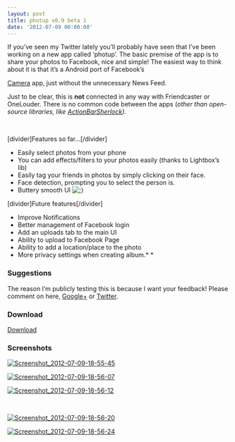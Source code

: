 ```yaml
---
layout: post
title: photup v0.9 beta 1
date: '2012-07-09 00:00:00'
---
```


If you&#8217;ve seen my Twitter lately you&#8217;ll probably have seen that I&#8217;ve been working on a new app called &#8216;photup&#8217;. The basic premise of the app is to share your photos to Facebook, nice and simple! <!--more--> The easiest way to think about it is that it&#8217;s a Android port of Facebook&#8217;s 

<a href="https://www.facebook.com/mobile/camera/" target="_blank">Camera</a> app, just without the unnecessary News Feed.

Just to be clear, this is **not** connected in any way with Friendcaster or OneLouder. There is no common code between the apps (*other than open-source libraries, like <a href="http://actionbarsherlock.com/" target="_blank">ActionBarSherlock</a>).*

&nbsp;

[divider]Features so far&#8230;[/divider]

*   Easily select photos from your phone
*   You can add effects/filters to your photos easily (thanks to Lightbox&#8217;s lib)
*   Easily tag your friends in photos by simply clicking on their face.
*   Face detection, prompting you to select the person is.
*   Buttery smooth UI <img src='http://i1.wp.com/www.senab.co.uk/wp-includes/images/smilies/icon_wink.gif' alt=';)' class='wp-smiley' data-recalc-dims="1" /> 

[divider]Future features[/divider]

*   Improve Notifications
*   Better management of Facebook login
*   Add an uploads tab to the main UI
*   Ability to upload to Facebook Page
*   Ability to add a location/place to the photo
*   More privacy settings when creating album.* *

### Suggestions

The reason I&#8217;m publicly testing this is because I want your feedback! Please comment on here, <a href="https://plus.google.com/u/0/103829716466878605055/posts/DL1UPivbXYb" target="_blank">Google+</a> or <a href="http://twitter.com/photup" target="_blank">Twitter</a>.

### Download

<a target="_self"      class="btn   large " href="#"><span>Download</span></a> 
&nbsp;

### Screenshots

<!-- see gallery_shortcode() in wp-includes/media.php -->

<div id='gallery-7' class='gallery galleryid-1470 gallery-columns-3 gallery-size-thumbnail'>
  <dl class='gallery-item'>
    <dt class='gallery-icon'>
      <a href='http://i2.wp.com/www.senab.co.uk/wp-content/uploads/2012/07/Screenshot_2012-07-09-18-55-45.jpg' title='Screenshot_2012-07-09-18-55-45' rel="lightbox[1470]"><img src="http://i1.wp.com/www.senab.co.uk/wp-content/uploads/2012/07/Screenshot_2012-07-09-18-55-45.jpg?resize=150%2C150" class="attachment-thumbnail" alt="Screenshot_2012-07-09-18-55-45" data-recalc-dims="1" /></a>
    </dt>
  </dl>
  
  <dl class='gallery-item'>
    <dt class='gallery-icon'>
      <a href='http://i0.wp.com/www.senab.co.uk/wp-content/uploads/2012/07/Screenshot_2012-07-09-18-56-07.jpg' title='Screenshot_2012-07-09-18-56-07' rel="lightbox[1470]"><img src="http://i1.wp.com/www.senab.co.uk/wp-content/uploads/2012/07/Screenshot_2012-07-09-18-56-07.jpg?resize=150%2C150" class="attachment-thumbnail" alt="Screenshot_2012-07-09-18-56-07" data-recalc-dims="1" /></a>
    </dt>
  </dl>
  
  <dl class='gallery-item'>
    <dt class='gallery-icon'>
      <a href='http://i1.wp.com/www.senab.co.uk/wp-content/uploads/2012/07/Screenshot_2012-07-09-18-56-12.jpg' title='Screenshot_2012-07-09-18-56-12' rel="lightbox[1470]"><img src="http://i0.wp.com/www.senab.co.uk/wp-content/uploads/2012/07/Screenshot_2012-07-09-18-56-12.jpg?resize=150%2C150" class="attachment-thumbnail" alt="Screenshot_2012-07-09-18-56-12" data-recalc-dims="1" /></a>
    </dt>
  </dl>
  
  <br style="clear: both" /><dl class='gallery-item'>
    <dt class='gallery-icon'>
      <a href='http://i0.wp.com/www.senab.co.uk/wp-content/uploads/2012/07/Screenshot_2012-07-09-18-56-20.jpg' title='Screenshot_2012-07-09-18-56-20' rel="lightbox[1470]"><img src="http://i2.wp.com/www.senab.co.uk/wp-content/uploads/2012/07/Screenshot_2012-07-09-18-56-20.jpg?resize=150%2C150" class="attachment-thumbnail" alt="Screenshot_2012-07-09-18-56-20" data-recalc-dims="1" /></a>
    </dt>
  </dl>
  
  <dl class='gallery-item'>
    <dt class='gallery-icon'>
      <a href='http://i1.wp.com/www.senab.co.uk/wp-content/uploads/2012/07/Screenshot_2012-07-09-18-56-24.jpg' title='Screenshot_2012-07-09-18-56-24' rel="lightbox[1470]"><img src="http://i0.wp.com/www.senab.co.uk/wp-content/uploads/2012/07/Screenshot_2012-07-09-18-56-24.jpg?resize=150%2C150" class="attachment-thumbnail" alt="Screenshot_2012-07-09-18-56-24" data-recalc-dims="1" /></a>
    </dt>
  </dl>
  
  <br style='clear: both;' />
</div>